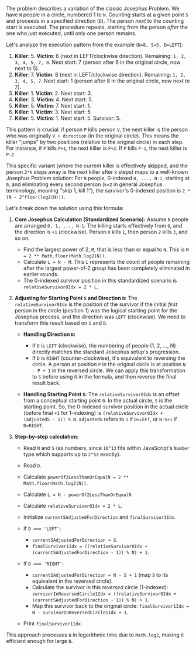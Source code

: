 The problem describes a variation of the classic Josephus Problem. We have `N` people in a circle, numbered 1 to `N`. Counting starts at a given point `S` and proceeds in a specified direction (`D`). The person *next* to the counting start is executed. The procedure repeats, starting from the person *after* the one who just executed, until only one person remains.

Let's analyze the execution pattern from the example (`N=8, S=5, D=LEFT`):
1.  **Killer**: 5. **Victim**: 6 (next in LEFT/clockwise direction).
    Remaining: `1, 2, 3, 4, 5, 7, 8`.
    Next start: 7 (person after 6 in the original circle, now next to 5).
2.  **Killer**: 7. **Victim**: 8 (next in LEFT/clockwise direction).
    Remaining: `1, 2, 3, 4, 5, 7`.
    Next start: 1 (person after 8 in the original circle, now next to 7).
3.  **Killer**: 1. **Victim**: 2. Next start: 3.
4.  **Killer**: 3. **Victim**: 4. Next start: 5.
5.  **Killer**: 5. **Victim**: 7. Next start: 1.
6.  **Killer**: 1. **Victim**: 3. Next start: 5.
7.  **Killer**: 5. **Victim**: 1. Next start: 5.
Survivor: 5.

This pattern is crucial: if person `P` kills person `V`, the next killer is the person who was originally `V + direction` (in the original circle). This means the killer "jumps" by two positions (relative to the original circle) in each step. For instance, if `P` kills `P+1`, the next killer is `P+2`. If `P` kills `P-1`, the next killer is `P-2`.

This specific variant (where the current killer is effectively skipped, and the person `2*k` steps away is the next killer after `k` steps) maps to a well-known Josephus Problem solution:
For `N` people, 0-indexed `0, ..., N-1`, starting at `0`, and eliminating every second person (`k=2` in general Josephus terminology, meaning "skip 1, kill 1"), the survivor's 0-indexed position is `2 * (N - 2^floor(log2(N)))`.

Let's break down the solution using this formula:

1.  **Core Josephus Calculation (Standardized Scenario):**
    Assume `N` people are arranged `0, 1, ..., N-1`. The killing starts effectively from `0`, and the direction is `+1` (clockwise). Person `0` kills `1`, then person `2` kills `3`, and so on.
    *   Find the largest power of 2, `M`, that is less than or equal to `N`. This is `M = 2 ** Math.floor(Math.log2(N))`.
    *   Calculate `L = N - M`. This `L` represents the count of people remaining after the largest power-of-2 group has been completely eliminated in earlier rounds.
    *   The 0-indexed survivor position in this standardized scenario is `relativeSurvivor0Idx = 2 * L`.

2.  **Adjusting for Starting Point `S` and Direction `D`:**
    The `relativeSurvivor0Idx` is the position of the survivor if the initial *first* person in the circle (position 1) was the logical starting point for the Josephus process, and the direction was `LEFT` (clockwise). We need to transform this result based on `S` and `D`.

    *   **Handling Direction `D`:**
        *   If `D` is `LEFT` (clockwise), the numbering of people (1, 2, ..., N) directly matches the standard Josephus setup's progression.
        *   If `D` is `RIGHT` (counter-clockwise), it's equivalent to reversing the circle. A person at position `P` in the original circle is at position `N - P + 1` in the reversed circle. We can apply this transformation to `S` before using it in the formula, and then reverse the final result back.

    *   **Handling Starting Point `S`:**
        The `relativeSurvivor0Idx` is an offset from a conceptual starting point `0`. In the actual circle, `S` is the starting point.
        So, the 0-indexed survivor position in the actual circle (before final `+1` for 1-indexing) is `(relativeSurvivor0Idx + (adjustedS - 1)) % N`. `adjustedS` refers to `S` if `D=LEFT`, or `N-S+1` if `D=RIGHT`.

3.  **Step-by-step calculation:**
    *   Read `N` and `S` (as numbers, since `10^13` fits within JavaScript's `Number` type which supports up to `2^53` exactly).
    *   Read `D`.
    *   Calculate `powerOf2LessThanOrEqualN = 2 ** Math.floor(Math.log2(N))`.
    *   Calculate `L = N - powerOf2LessThanOrEqualN`.
    *   Calculate `relativeSurvivor0Idx = 2 * L`.

    *   Initialize `currentSAdjustedForDirection` and `finalSurvivor1Idx`.
    *   If `D === 'LEFT'`:
        *   `currentSAdjustedForDirection = S`.
        *   `finalSurvivor1Idx = ((relativeSurvivor0Idx + (currentSAdjustedForDirection - 1)) % N) + 1`.
    *   If `D === 'RIGHT'`:
        *   `currentSAdjustedForDirection = N - S + 1` (map `S` to its equivalent in the reversed circle).
        *   Calculate the survivor in this *reversed* circle (1-indexed):
            `survivorInReversedCircle1Idx = ((relativeSurvivor0Idx + (currentSAdjustedForDirection - 1)) % N) + 1`.
        *   Map this survivor back to the original circle:
            `finalSurvivor1Idx = N - survivorInReversedCircle1Idx + 1`.

    *   Print `finalSurvivor1Idx`.

This approach processes `N` in logarithmic time due to `Math.log2`, making it efficient enough for large `N`.